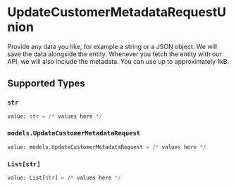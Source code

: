 # UpdateCustomerMetadataRequestUnion

Provide any data you like, for example a string or a JSON object. We will save the data alongside the entity. Whenever
you fetch the entity with our API, we will also include the metadata. You can use up to approximately 1kB.


## Supported Types

### `str`

```python
value: str = /* values here */
```

### `models.UpdateCustomerMetadataRequest`

```python
value: models.UpdateCustomerMetadataRequest = /* values here */
```

### `List[str]`

```python
value: List[str] = /* values here */
```

